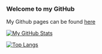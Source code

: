 ### Welcome to my GitHub
My Github pages can be found [here](https://brendanoc21.github.io/)

[![My GitHub Stats](https://github-readme-stats.vercel.app/api/?username=brendanoc21&count_private=true&theme=monokai&showicons=true)]()

[![Top Langs](https://github-readme-stats-git-masterrstaa-rickstaa.vercel.app/api/top-langs/?username=brendanoc21&theme=monokai)](https://github.com/brendanoc21/github-readme-stats)

<!--
**brendanoc21/brendanoc21** is a ✨ _special_ ✨ repository because its `README.md` (this file) appears on your GitHub profile.

Here are some ideas to get you started:

- 🔭 I’m currently working on ...
- 🌱 I’m currently learning ...
- 👯 I’m looking to collaborate on ...
- 🤔 I’m looking for help with ...
- 💬 Ask me about ...
- 📫 How to reach me: ...
- 😄 Pronouns: ...
- ⚡ Fun fact: ...
-->
